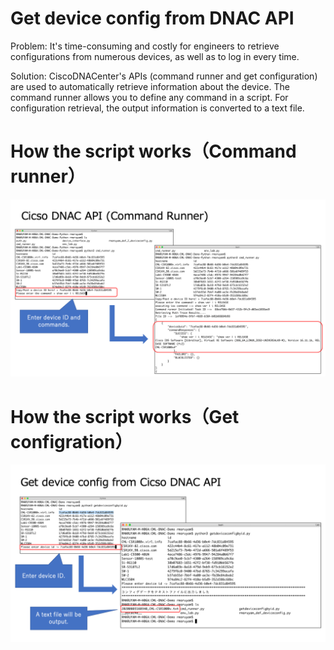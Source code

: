 # Get device config from DNAC API

Problem: It's time-consuming and costly for engineers to retrieve configurations from numerous devices, as well as to log in every time.

Solution: CiscoDNACenter's APIs (command runner and get configuration) are used to automatically retrieve information about the device. The command runner allows you to define any command in a script. For configuration retrieval, the output information is converted to a text file.

# How the script works（Command runner）
![How the script works（Command runner）](./image1.png)

# How the script works（Get configration）
![How the script works（Get configration）](./image2.png)
